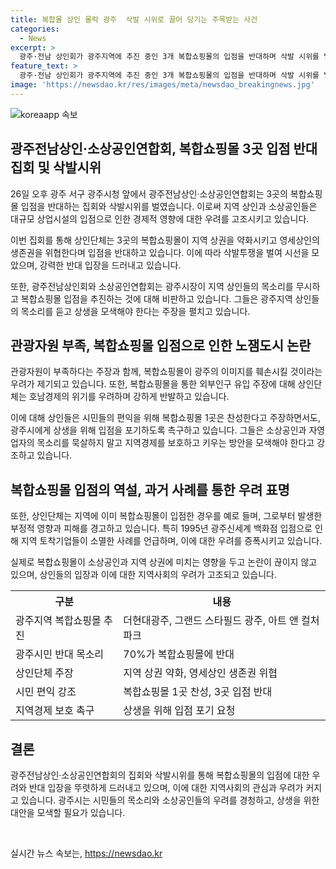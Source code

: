```yaml
---
title: 복합몰 상인 몰락 광주  삭발 시위로 끌어 당기는 주목받는 사건
categories:
  - News
excerpt: >
  광주·전남 상인회가 광주지역에 추진 중인 3개 복합쇼핑몰의 입점을 반대하며 삭발 시위를 벌였다. 지역 상권 몰락과 영세상인의 생존권을 위협한다고 강하게 주장하며, 시민들의 편익을 위해 입점을 포기해야 한다고 촉구했다. 또한, 복합쇼핑몰이 지역 토착기업을 사라지게 한 선례를 언급하며, 이로 인해 호남경제의 블랙홀이 될 것이라고 우려를 표현했다. 상인들의 목소리를 묵살하지 말고 대화를 통해 상생을 모색해야 한다는 주장이다.
feature_text: >
  광주·전남 상인회가 광주지역에 추진 중인 3개 복합쇼핑몰의 입점을 반대하며 삭발 시위를 벌였다. 지역 상권 몰락과 영세상인의 생존권을 위협한다고 강하게 주장하며, 시민들의 편익을 위해 입점을 포기해야 한다고 촉구했다. 또한, 복합쇼핑몰이 지역 토착기업을 사라지게 한 선례를 언급하며, 이로 인해 호남경제의 블랙홀이 될 것이라고 우려를 표현했다. 상인들의 목소리를 묵살하지 말고 대화를 통해 상생을 모색해야 한다는 주장이다.
image: 'https://newsdao.kr/res/images/meta/newsdao_breakingnews.jpg'
---
```


<p><img src="https://newsdao.kr/res/images/meta/newsdao_breakingnews.jpg" alt="koreaapp 속보" /></p>

<h2 data-ke-size="size26">광주전남상인·소상공인연합회, 복합쇼핑몰 3곳 입점 반대 집회 및 삭발시위</h2>

<p data-ke-size="size16">26일 오후 광주 서구 광주시청 앞에서 광주전남상인·소상공인연합회는 3곳의 복합쇼핑몰 입점을 반대하는 집회와 삭발시위를 벌였습니다. 이로써 지역 상인과 소상공인들은 대규모 상업시설의 입점으로 인한 경제적 영향에 대한 우려를 고조시키고 있습니다. </p>

<p data-ke-size="size16">이번 집회를 통해 상인단체는 3곳의 복합쇼핑몰이 지역 상권을 약화시키고 영세상인의 생존권을 위협한다며 입점을 반대하고 있습니다. 이에 따라 삭발투쟁을 벌여 시선을 모았으며, 강력한 반대 입장을 드러내고 있습니다. </p>

<p data-ke-size="size16">또한, 광주전남상인회와 소상공인연합회는 광주시장이 지역 상인들의 목소리를 무시하고 복합쇼핑몰 입점을 추진하는 것에 대해 비판하고 있습니다. 그들은 광주지역 상인들의 목소리를 듣고 상생을 모색해야 한다는 주장을 펼치고 있습니다. </p>

<h2 data-ke-size="size26">관광자원 부족, 복합쇼핑몰 입점으로 인한 노잼도시 논란</h2>

<p data-ke-size="size16">관광자원이 부족하다는 주장과 함께, 복합쇼핑몰이 광주의 이미지를 훼손시킬 것이라는 우려가 제기되고 있습니다. 또한, 복합쇼핑몰을 통한 외부인구 유입 주장에 대해 상인단체는 호남경제의 위기를 우려하며 강하게 반발하고 있습니다. </p>

<p data-ke-size="size16">이에 대해 상인들은 시민들의 편익을 위해 복합쇼핑몰 1곳은 찬성한다고 주장하면서도, 광주시에게 상생을 위해 입점을 포기하도록 촉구하고 있습니다. 그들은 소상공인과 자영업자의 목소리를 묵살하지 말고 지역경제를 보호하고 키우는 방안을 모색해야 한다고 강조하고 있습니다. </p>

<h2 data-ke-size="size26">복합쇼핑몰 입점의 역설, 과거 사례를 통한 우려 표명</h2>

<p data-ke-size="size16">또한, 상인단체는 지역에 이미 복합쇼핑몰이 입점한 경우를 예로 들며, 그로부터 발생한 부정적 영향과 피해를 경고하고 있습니다. 특히 1995년 광주신세계 백화점 입점으로 인해 지역 토착기업들이 소멸한 사례를 언급하며, 이에 대한 우려를 증폭시키고 있습니다.</p>

<p data-ke-size="size16">실제로 복합쇼핑몰이 소상공인과 지역 상권에 미치는 영향을 두고 논란이 끊이지 않고 있으며, 상인들의 입장과 이에 대한 지역사회의 우려가 고조되고 있습니다. </p>

<table>
    <tr>
        <th>구분</th>
        <th>내용</th>
    </tr>
    <tr>
        <td>광주지역 복합쇼핑몰 추진</td>
        <td>더현대광주, 그랜드 스타필드 광주, 아트 앤 컬처파크</td>
    </tr>
    <tr>
        <td>광주시민 반대 목소리</td>
        <td>70%가 복합쇼핑몰에 반대</td>
    </tr>
    <tr>
        <td>상인단체 주장</td>
        <td>지역 상권 약화, 영세상인 생존권 위협</td>
    </tr>
    <tr>
        <td>시민 편익 강조</td>
        <td>복합쇼핑몰 1곳 찬성, 3곳 입점 반대</td>
    </tr>
    <tr>
        <td>지역경제 보호 촉구</td>
        <td>상생을 위해 입점 포기 요청</td>
    </tr>
</table>

<h2 data-ke-size="size26">결론</h2>

<p data-ke-size="size16">광주전남상인·소상공인연합회의 집회와 삭발시위를 통해 복합쇼핑몰의 입점에 대한 우려와 반대 입장을 뚜렷하게 드러내고 있으며, 이에 대한 지역사회의 관심과 우려가 커지고 있습니다. 광주시는 시민들의 목소리와 소상공인들의 우려를 경청하고, 상생을 위한 대안을 모색할 필요가 있습니다. </p>

<p data-ke-size="size16">&nbsp;</p>
실시간 뉴스 속보는, <a href="https://newsdao.kr" rel="dofollow">https://newsdao.kr</a>


